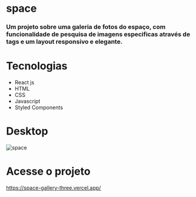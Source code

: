 # space

### Um projeto sobre uma galeria de fotos do espaço, com funcionalidade de pesquisa de imagens especificas através de tags e um layout responsivo e elegante.

# Tecnologias

- React js
- HTML
- CSS
- Javascript
- Styled Components

# Desktop
![space](https://user-images.githubusercontent.com/91925011/205463124-45d34c53-7d4f-43e0-8e05-930797505104.png)

# Acesse o projeto

https://space-gallery-three.vercel.app/
